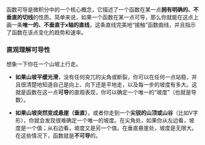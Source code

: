 函数可导是微积分中的一个核心概念，它描述了一个函数在某一点**拥有明确的、不垂直的切线**的性质。简单来说，如果一个函数在某一点可导，那么你就能在这点上画一条**唯一的、不垂直于x轴的直线**，这条直线完美地“接触”函数曲线，并且指示了函数在该点变化的趋势和速率。

### 直观理解可导性

想象一下你在一个山坡上行走。

- **如果山坡平缓光滑**，没有任何突兀的尖角或断裂，你可以在任何一点站稳，并且很清楚地知道自己是向上、向下还是平地走，以及每一步的坡度有多大。这就是函数在这一点**可导**的直观表现，你可以确定一个唯一的“坡度”（也就是导数）。
    
- **如果山坡突然变成悬崖（垂直）**，或者你走到一个**尖锐的山顶或山谷**（比如V字形），你就会发现很难确定一个唯一的坡度。在尖角处，如果你从左边看，坡度是一个值；从右边看，坡度又是另一个值。在垂直悬崖处，坡度是无限大。在这些情况下，函数就是**不可导**的。